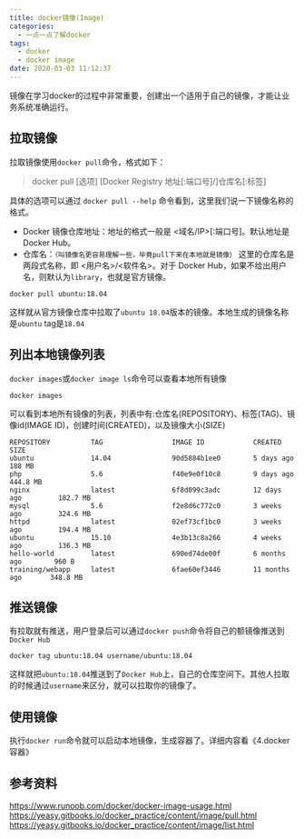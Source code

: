 ```yaml
---
title: docker镜像(Image)
categories:
  - 一点一点了解docker
tags:
  - docker
  - docker image
date: 2020-03-03 11:12:37
---
```


镜像在学习docker的过程中非常重要，创建出一个适用于自己的镜像，才能让业务系统准确运行。

<!-- more -->

## 拉取镜像

拉取镜像使用`docker pull`命令，格式如下：

>docker pull [选项] [Docker Registry 地址[:端口号]/]仓库名[:标签]

具体的选项可以通过 `docker pull --help` 命令看到，这里我们说一下镜像名称的格式。

- Docker 镜像仓库地址：地址的格式一般是 <域名/IP>[:端口号]。默认地址是 Docker Hub。
- 仓库名：`（叫镜像名更容易理解一些，毕竟pull下来在本地就是镜像）` 这里的仓库名是两段式名称，即 <用户名>/<软件名>。对于 Docker Hub，如果不给出用户名，则默认为`library`，也就是官方镜像。

```
docker pull ubuntu:18.04
```
这样就从官方镜像仓库中拉取了`ubuntu 18.04`版本的镜像。本地生成的镜像名称是`ubuntu` tag是`18.04`

## 列出本地镜像列表
`docker images`或`docker image ls`命令可以查看本地所有镜像
```
docker images          

```
可以看到本地所有镜像的列表，列表中有:仓库名(REPOSITORY)、标签(TAG)、镜像id(IMAGE ID)，创建时间(CREATED)，以及镜像大小(SIZE)
```
REPOSITORY          TAG                 IMAGE ID            CREATED             SIZE
ubuntu              14.04               90d5884b1ee0        5 days ago          188 MB
php                 5.6                 f40e9e0f10c8        9 days ago          444.8 MB
nginx               latest              6f8d099c3adc        12 days ago         182.7 MB
mysql               5.6                 f2e8d6c772c0        3 weeks ago         324.6 MB
httpd               latest              02ef73cf1bc0        3 weeks ago         194.4 MB
ubuntu              15.10               4e3b13c8a266        4 weeks ago         136.3 MB
hello-world         latest              690ed74de00f        6 months ago        960 B
training/webapp     latest              6fae60ef3446        11 months ago       348.8 MB
```

## 推送镜像
有拉取就有推送，用户登录后可以通过`docker push`命令将自己的额镜像推送到`Docker Hub`
```
docker tag ubuntu:18.04 username/ubuntu:18.04
```
这样就把`ubuntu:18.04`推送到了`Docker Hub`上，自己的仓库空间下。其他人拉取的时候通过`username`来区分，就可以拉取你的镜像了。

## 使用镜像

执行`docker run`命令就可以启动本地镜像，生成容器了。详细内容看《4.docker容器》

## 参考资料
https://www.runoob.com/docker/docker-image-usage.html
https://yeasy.gitbooks.io/docker_practice/content/image/pull.html
https://yeasy.gitbooks.io/docker_practice/content/image/list.html